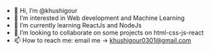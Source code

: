 - 👋 Hi, I’m @khushigour
- 👀 I’m interested in Web development and Machine Learning
- 🌱 I’m currently learning ReactJs and NodeJs 
- 💞️ I’m looking to collaborate on some projects on html-css-js-react
- 📫 How to reach me: email me -> khushigour0301@gmail.com

<!---
khushigour/khushigour is a ✨ special ✨ repository because its `README.md` (this file) appears on your GitHub profile.
You can click the Preview link to take a look at your changes.
--->

